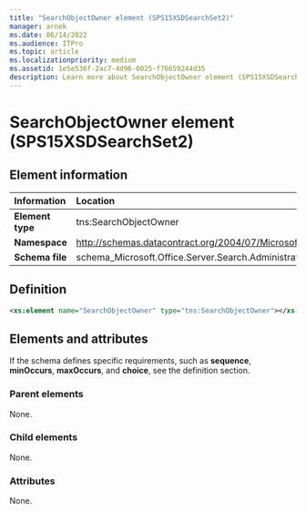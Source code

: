 ```yaml
---
title: "SearchObjectOwner element (SPS15XSDSearchSet2)"
manager: arnek
ms.date: 06/14/2022
ms.audience: ITPro
ms.topic: article
ms.localizationpriority: medium
ms.assetid: 1e5e536f-2ac7-4d96-6025-f76659244d35
description: Learn more about SearchObjectOwner element (SPS15XSDSearchSet2).
---
```


# SearchObjectOwner element (SPS15XSDSearchSet2)



## Element information

|Information|Location|
|:-----|:-----|
|**Element type**  |tns:SearchObjectOwner  |
|**Namespace** |http://schemas.datacontract.org/2004/07/Microsoft.Office.Server.Search.Administration   |
|**Schema file**  |schema_Microsoft.Office.Server.Search.Administration.xsd   |

## Definition

```XML
<xs:element name="SearchObjectOwner" type="tns:SearchObjectOwner"></xs:element>

```

## Elements and attributes

If the schema defines specific requirements, such as **sequence**, **minOccurs**, **maxOccurs**, and **choice**, see the definition section.

### Parent elements

None.

### Child elements

None.

### Attributes

None.
